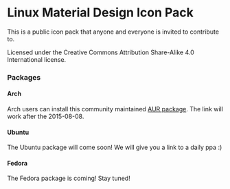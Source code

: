 # Linux Material Design Icon Pack
This is a public icon pack that anyone and everyone is invited to contribute to.

Licensed under the Creative Commons Attribution Share-Alike 4.0 International license.


### Packages

#### Arch
Arch users can install this community maintained [AUR package](https://aur.archlinux.org/packages/materialos-icon-theme-git/).
The link will work after the 2015-08-08.

#### Ubuntu
The Ubuntu package will come soon!
We will give you a link to a daily ppa :)

#### Fedora
The Fedora package is coming!
Stay tuned!
